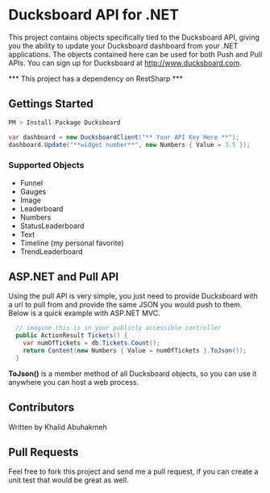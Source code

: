 Ducksboard API for .NET
======================================

This project contains objects specifically tied to the Ducksboard API, giving you the ability to update your Ducksboard dashboard from your .NET applications.
The objects contained here can be used for both Push and Pull APIs. You can sign up for Ducksboard at http://www.ducksboard.com.

*** This project has a dependency on RestSharp ***

## Gettings Started

```csharp
PM > Install-Package Ducksboard
```

```csharp
var dashboard = new DucksboardClient("** Your API Key Here **");
dashboard.Update("**widget number**", new Numbers { Value = 3.5 });
```

### Supported Objects

- Funnel
- Gauges
- Image
- Leaderboard
- Numbers
- StatusLeaderboard
- Text
- Timeline (my personal favorite)
- TrendLeaderboard


## ASP.NET and Pull API

Using the pull API is very simple, you just need to provide Ducksboard with a url to pull from and provide the same JSON you would push to them. Below is a quick example with ASP.NET MVC.

```csharp
  // imagine this is in your publicly accessible controller
  public ActionResult Tickets() {
    var numOfTickets = db.Tickets.Count();
    return Content(new Numbers { Value = numOfTickets }.ToJson());  
  }
```

**ToJson()** is a member method of all Ducksboard objects, so you can use it anywhere you can host a web process.


## Contributors

Written by Khalid Abuhakmeh

## Pull Requests

Feel free to fork this project and send me a pull request, if you can create a unit test that would be great as well.
